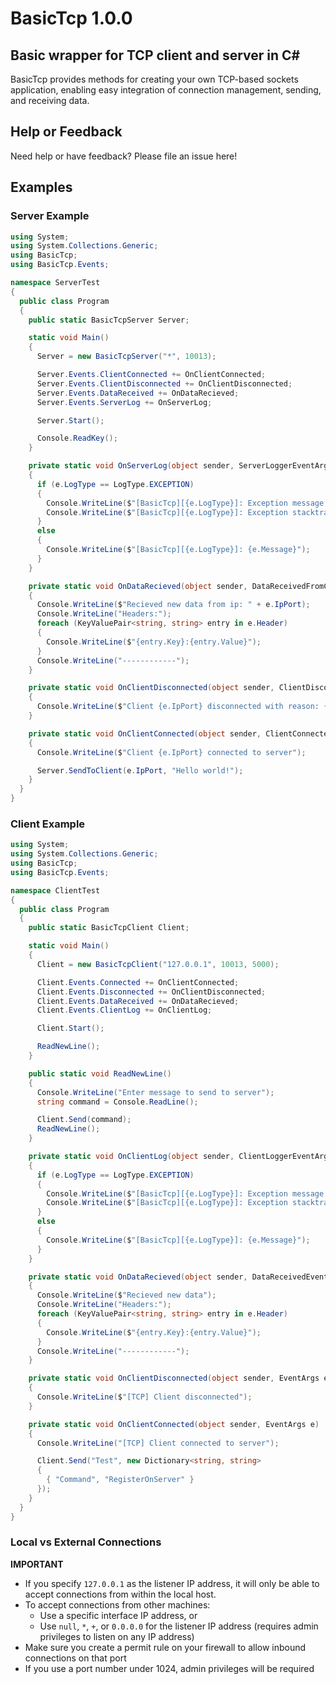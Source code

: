 # BasicTcp 1.0.0

## Basic wrapper for TCP client and server in C#

BasicTcp provides methods for creating your own TCP-based sockets application, enabling easy integration of connection management, sending, and receiving data.  

## Help or Feedback

Need help or have feedback?  Please file an issue here!

## Examples

### Server Example
```csharp
using System;
using System.Collections.Generic;
using BasicTcp;
using BasicTcp.Events;

namespace ServerTest
{
  public class Program
  {
    public static BasicTcpServer Server;

    static void Main()
    {
      Server = new BasicTcpServer("*", 10013);

      Server.Events.ClientConnected += OnClientConnected;
      Server.Events.ClientDisconnected += OnClientDisconnected;
      Server.Events.DataReceived += OnDataRecieved;
      Server.Events.ServerLog += OnServerLog;

      Server.Start();

      Console.ReadKey();
    }

    private static void OnServerLog(object sender, ServerLoggerEventArgs e)
    {
      if (e.LogType == LogType.EXCEPTION)
      {
        Console.WriteLine($"[BasicTcp][{e.LogType}]: Exception message: {e.Message}");
        Console.WriteLine($"[BasicTcp][{e.LogType}]: Exception stacktrace: {e.Exception.Message}");
      }
      else
      {
        Console.WriteLine($"[BasicTcp][{e.LogType}]: {e.Message}");
      }
    }

    private static void OnDataRecieved(object sender, DataReceivedFromClientEventArgs e)
    {
      Console.WriteLine($"Recieved new data from ip: " + e.IpPort);
      Console.WriteLine("Headers:");
      foreach (KeyValuePair<string, string> entry in e.Header)
      {
        Console.WriteLine($"{entry.Key}:{entry.Value}");
      }
      Console.WriteLine("------------");
    }

    private static void OnClientDisconnected(object sender, ClientDisconnectedEventArgs e)
    {
      Console.WriteLine($"Client {e.IpPort} disconnected with reason: {e.Reason}");
    }

    private static void OnClientConnected(object sender, ClientConnectedEventArgs e)
    {
      Console.WriteLine($"Client {e.IpPort} connected to server");

      Server.SendToClient(e.IpPort, "Hello world!");
    }
  }
}
```

### Client Example
```csharp
using System;
using System.Collections.Generic;
using BasicTcp;
using BasicTcp.Events;

namespace ClientTest
{
  public class Program
  {
    public static BasicTcpClient Client;

    static void Main()
    {
      Client = new BasicTcpClient("127.0.0.1", 10013, 5000);

      Client.Events.Connected += OnClientConnected;
      Client.Events.Disconnected += OnClientDisconnected;
      Client.Events.DataReceived += OnDataRecieved;
      Client.Events.ClientLog += OnClientLog;

      Client.Start();

      ReadNewLine();
    }

    public static void ReadNewLine()
    {
      Console.WriteLine("Enter message to send to server");
      string command = Console.ReadLine();

      Client.Send(command);
      ReadNewLine();
    }

    private static void OnClientLog(object sender, ClientLoggerEventArgs e)
    {
      if (e.LogType == LogType.EXCEPTION)
      {
        Console.WriteLine($"[BasicTcp][{e.LogType}]: Exception message: {e.Message}");
        Console.WriteLine($"[BasicTcp][{e.LogType}]: Exception stacktrace: {e.Exception.Message}");
      }
      else
      {
        Console.WriteLine($"[BasicTcp][{e.LogType}]: {e.Message}");
      }
    }

    private static void OnDataRecieved(object sender, DataReceivedEventArgs e)
    {
      Console.WriteLine($"Recieved new data");
      Console.WriteLine("Headers:");
      foreach (KeyValuePair<string, string> entry in e.Header)
      {
        Console.WriteLine($"{entry.Key}:{entry.Value}");
      }
      Console.WriteLine("------------");
    }

    private static void OnClientDisconnected(object sender, EventArgs e)
    {
      Console.WriteLine($"[TCP] Client disconnected");
    }

    private static void OnClientConnected(object sender, EventArgs e)
    {
      Console.WriteLine("[TCP] Client connected to server");

      Client.Send("Test", new Dictionary<string, string>
      {
        { "Command", "RegisterOnServer" }
      });
    }
  }
}
```

### Local vs External Connections

**IMPORTANT**
* If you specify ```127.0.0.1``` as the listener IP address, it will only be able to accept connections from within the local host.  
* To accept connections from other machines:
  * Use a specific interface IP address, or
  * Use ```null```, ```*```, ```+```, or ```0.0.0.0``` for the listener IP address (requires admin privileges to listen on any IP address)
* Make sure you create a permit rule on your firewall to allow inbound connections on that port
* If you use a port number under 1024, admin privileges will be required